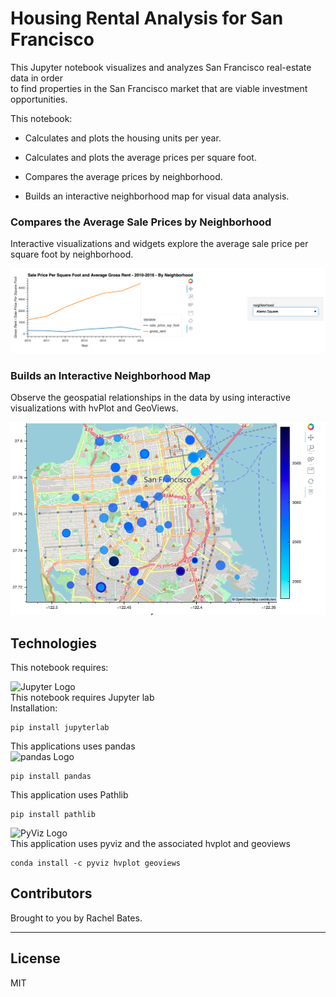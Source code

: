 # Housing Rental Analysis for San Francisco

This Jupyter notebook visualizes and analyzes San Francisco real-estate data in order  
to find properties in the San Francisco market that are viable investment opportunities.

This notebook:

* Calculates and plots the housing units per year.

* Calculates and plots the average prices per square foot.

* Compares the average prices by neighborhood.

* Builds an interactive neighborhood map for visual data analysis.

### Compares the Average Sale Prices by Neighborhood

Interactive visualizations and widgets explore the average sale price per square foot by neighborhood.

![A screenshot depicts an example of the resulting plot.](Images/pricing-info-by-neighborhood.png)

### Builds an Interactive Neighborhood Map

Observe the geospatial relationships in the data by using interactive visualizations with hvPlot and GeoViews.

![A screenshot depicts an example of a scatter plot created with hvPlot and GeoViews.](Images/6-4-geoviews-plot.png)


## Technologies
This notebook requires:

![Jupyter Logo](https://docs.jupyter.org/en/latest/_static/jupyter.svg)
<br>This notebook requires Jupyter lab
<br>Installation:
```
pip install jupyterlab
````

This applications uses pandas<br>
![pandas Logo](https://pandas.pydata.org/docs/_static/pandas.svg)

```
pip install pandas
```
This application uses Pathlib<br>
```
pip install pathlib
```

![PyViz Logo](https://pyviz.org/_static/logo.png)
<br>This application uses pyviz and the associated hvplot and geoviews
```
conda install -c pyviz hvplot geoviews
```


## Contributors

Brought to you by Rachel Bates.

---

## License

MIT